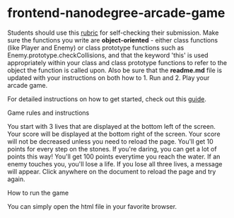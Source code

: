 frontend-nanodegree-arcade-game
===============================

Students should use this [rubric](https://review.udacity.com/#!/projects/2696458597/rubric) for self-checking their submission. Make sure the functions you write are **object-oriented** - either class functions (like Player and Enemy) or class prototype functions such as Enemy.prototype.checkCollisions, and that the keyword 'this' is used appropriately within your class and class prototype functions to refer to the object the function is called upon. Also be sure that the **readme.md** file is updated with your instructions on both how to 1. Run and 2. Play your arcade game.

For detailed instructions on how to get started, check out this [guide](https://docs.google.com/document/d/1v01aScPjSWCCWQLIpFqvg3-vXLH2e8_SZQKC8jNO0Dc/pub?embedded=true).

Game rules and instructions

You start with 3 lives that are displayed at the bottom left of the screen.
Your score will be displayed at the bottom right of the screen.
Your score will not be decreased unless you need to reload the page.
You'll get 10 points for every step on the stones. If you're daring, you can get a lot of points this way!
You'll get 100 points everytime you reach the water.
If an enemy touches you, you'll lose a life.
If you lose all three lives, a message will appear. Click anywhere on the document to reload the page and try again.

How to run the game

You can simply open the html file in your favorite browser.